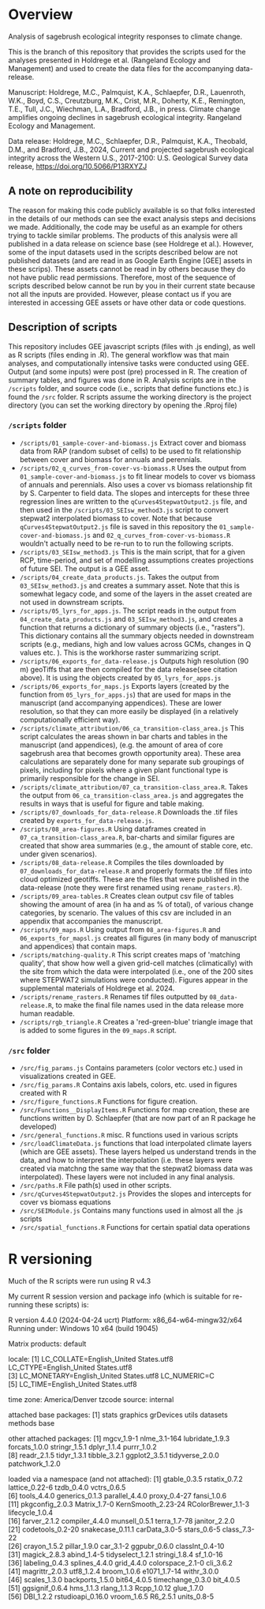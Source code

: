 # Overview

Analysis of sagebrush ecological integrity responses to climate change. 

This is the branch of this repository that provides the scripts used for the analyses presented
in Holdrege et al. (Rangeland Ecology and Management) and used to create the data files
for the accompanying data-release. 

Manuscript:
Holdrege, M.C., Palmquist, K.A., Schlaepfer, D.R., Lauenroth, W.K., Boyd, C.S., 
Creutzburg, M.K., Crist, M.R., Doherty, K.E., Remington, T.E., Tull, J.C., 
Wiechman, L.A., Bradford, J.B., in press. Climate change amplifies ongoing 
declines in sagebrush ecological integrity. Rangeland Ecology and Management.

Data release:
Holdrege, M.C., Schlaepfer, D.R., Palmquist, K.A., Theobald, D.M., and Bradford, J.B., 2024, Current and projected sagebrush ecological integrity across the Western U.S., 2017-2100: U.S. Geological Survey data release,
https://doi.org/10.5066/P13RXYZJ

## A note on reproducibility

The reason for making this code publicly available is so that folks interested in the 
details of our methods can
see the exact analysis steps and decisions we made. Additionally, the code may
be useful as an example for others 
trying to tackle similar problems. The products of this analysis were
all published in a data release on science base (see Holdrege et al.). However, some of the input datasets
used in the scripts described below
are not published datasets (and are read in as Google Earth Engine [GEE] assets in these scrips). These
assets cannot be read in by others because they do not have public read permissions.
Therefore, most of the sequence of scripts described below cannot be run by you in their current
state because not all the inputs are provided. However, please contact us if you
are interested in accessing GEE assets or have other data or code questions. 

## Description of scripts

This repository includes GEE javascript scripts (files with .js ending),
as well as R scripts (files ending in .R). The general workflow was that main analyses, and computationally
intensive tasks were conducted using GEE. Output (and some inputs)
were post (pre) processed in R. The creation of summary tables, and figures 
was done in R. Analysis scripts are in the `/scripts` folder, and source code
(i.e., scripts that define functions etc.) is found the `/src` folder.
R scripts assume the working directory is the project directory (you can
set the working directory by opening the .Rproj file)

### `/scripts` folder

* `/scripts/01_sample-cover-and-biomass.js` Extract cover and biomass data from RAP
(random subset of cells) to be used to fit relationship between cover and biomass for annuals
and perennials.
* `/scripts/02_q_curves_from-cover-vs-biomass.R` Uses the output from `01_sample-cover-and-biomass.js`
to fit linear models to cover vs biomass of annuals and perennials. Also
uses a cover vs biomass relationship fit by S. Carpenter to field data. The slopes
and intercepts for these three regression lines are written to the `qCurves4StepwatOutput2.js`
file, and then used in the `/scripts/03_SEIsw_method3.js` script to convert stepwat2
interpolated biomass to cover. Note that because `qCurves4StepwatOutput2.js` file
is saved in this repository the `01_sample-cover-and-biomass.js` and `02_q_curves_from-cover-vs-biomass.R` wouldn't actually need to be re-run to 
to run the following scripts. 
* `/scripts/03_SEIsw_method3.js` This is the main script, that for a given RCP,
time-period, and set of modelling assumptions creates projections of future SEI.
The output is a GEE asset. 
* `/scripts/04_create_data_products.js`. Takes the output from `03_SEIsw_method3.js`
and creates a summary asset. Note that this is somewhat legacy code, and some of the
layers in the asset created are not used in downstream scripts. 
* `/scripts/05_lyrs_for_apps.js`. The script reads in the output from `04_create_data_products.js` and `03_SEIsw_method3.js`, and creates a function
that returns a dictionary of summary objects (i.e., "rasters"). This dictionary
contains all the summary objects needed in downstream scripts (e.g., medians, high and low values
across GCMs, changes in Q values etc. ). This is the workhorse raster summarizing
script. 
* `/scripts/06_exports_for_data-release.js` Outputs high resolution (90 m) geoTiffs
that are then compiled for the data release(see citation above). It is using the
objects created by `05_lyrs_for_apps.js`
* `/scripts/06_exports_for_maps.js` Exports layers (created by the function
from `05_lyrs_for_apps.js`) that are used for maps in the manuscript (and accompanying 
appendices). These are lower resolution, so that they can more easily be displayed (in a relatively computationally efficient way). 
* `/scripts/climate_attribution/06_ca_transition-class_area.js` This script calculates
the areas shown in bar charts and tables in the manuscript (and appendices),
(e.g. the amount of area of core sagebrush area that becomes growth opportunity area). These area calculations are separately done for many separate sub groupings of pixels, including for pixels where a given plant functional
type is primarily responsible for the change in SEI. 
* `/scripts/climate_attribution/07_ca_transition-class_area.R`. Takes
the output from `06_ca_transition-class_area.js` and aggregates the results
in ways that is useful for figure and table making. 
* `/scripts/07_downloads_for_data-release.R` Downloads the .tif files created
by `exports_for_data-release.js`.
* `/scripts/08_area-figures.R` Using dataframes created in `07_ca_transition-class_area.R`,
bar-charts and similar figures are created that show area summaries (e.g., the amount of
stable core, etc. under given scenarios).
* `/scripts/08_data-release.R` Compiles the tiles downloaded by `07_downloads_for_data-release.R` and properly formats the .tif files into
cloud optimized geotiffs. These are the files that were published in the data-release
(note they were first renamed using `rename_rasters.R`).
* `/scripts/09_area-tables.R` Creates clean output csv file of tables showing
the amount of area (in ha and as % of total), of various change categories, by scenario. The values
of this csv are included in an appendix that accompanies the manuscript.
* `/scripts/09_maps.R` Using output from `08_area-figures.R` and
`06_exports_for_mapsl.js` creates all figures (in many body of 
manuscript and appendices) that contain maps. 
* `/scripts/matching-quality.R` This script creates maps of 'matching quality',
that show how well a given grid-cell matches (climatically) with the site from
which the data were interpolated (i.e., one of the 200 sites where STEPWAT2 simulations
were conducted). Figures appear in the supplemental materials of Holdrege et al. 2024. 
* `/scripts/rename_rasters.R` Renames tif files outputted by `08_data-release.R`, to 
make the final file names used in the data release more human readable. 
* `/scripts/rgb_triangle.R` Creates a 'red-green-blue' triangle image
that is added to some figures in the `09_maps.R` script. 

### `/src` folder

* `/src/fig_params.js` Contains parameters (color vectors etc.) used in visualizations created in
GEE. 
* `/src/fig_params.R` Contains axis labels, colors, etc. used in figures created with R
* `/src/figure_functions.R` Functions for figure creation. 
* `/src/Functions__DisplayItems.R` Functions for map creation, these are functions
written by D. Schlaepfer (that are now part of an R package he developed)
* `/src/general_functions.R` misc. R functions used in various scripts
* `/src/loadClimateData.js` functions that load interpolated climate layers (which are GEE assets).
These layers helped us understand trends in the data, and how to interpret the interpolation
(i.e. these layers were created via matchng the same way that the stepwat2 biomass data
was interpolated). These layers were not included in any final analysis. 
* `/src/paths.R` File path(s) used in other scripts. 
* `/src/qCurves4StepwatOutput2.js` Provides the slopes and intercepts for cover vs biomass equations
* `/src/SEIModule.js` Contains many functions used in almost all the .js scripts
* `/src/spatial_functions.R` Functions for certain spatial data operations


# R versioning

Much of the R scripts were run using R v4.3

My current R session version and package info (which is suitable for re-running
these scripts) is:

  
R version 4.4.0 (2024-04-24 ucrt)
Platform: x86_64-w64-mingw32/x64
Running under: Windows 10 x64 (build 19045)

Matrix products: default


locale:
[1] LC_COLLATE=English_United States.utf8  LC_CTYPE=English_United States.utf8   
[3] LC_MONETARY=English_United States.utf8 LC_NUMERIC=C                          
[5] LC_TIME=English_United States.utf8    

time zone: America/Denver
tzcode source: internal

attached base packages:
[1] stats     graphics  grDevices utils     datasets  methods   base     

other attached packages:
 [1] mgcv_1.9-1      nlme_3.1-164    lubridate_1.9.3 forcats_1.0.0   stringr_1.5.1   dplyr_1.1.4     purrr_1.0.2    
 [8] readr_2.1.5     tidyr_1.3.1     tibble_3.2.1    ggplot2_3.5.1   tidyverse_2.0.0 patchwork_1.2.0

loaded via a namespace (and not attached):
 [1] gtable_0.3.5       rstatix_0.7.2      lattice_0.22-6     tzdb_0.4.0         vctrs_0.6.5       
 [6] tools_4.4.0        generics_0.1.3     parallel_4.4.0     proxy_0.4-27       fansi_1.0.6       
[11] pkgconfig_2.0.3    Matrix_1.7-0       KernSmooth_2.23-24 RColorBrewer_1.1-3 lifecycle_1.0.4   
[16] farver_2.1.2       compiler_4.4.0     munsell_0.5.1      terra_1.7-78       janitor_2.2.0     
[21] codetools_0.2-20   snakecase_0.11.1   carData_3.0-5      stars_0.6-5        class_7.3-22      
[26] crayon_1.5.2       pillar_1.9.0       car_3.1-2          ggpubr_0.6.0       classInt_0.4-10   
[31] magick_2.8.3       abind_1.4-5        tidyselect_1.2.1   stringi_1.8.4      sf_1.0-16         
[36] labeling_0.4.3     splines_4.4.0      grid_4.4.0         colorspace_2.1-0   cli_3.6.2         
[41] magrittr_2.0.3     utf8_1.2.4         broom_1.0.6        e1071_1.7-14       withr_3.0.0       
[46] scales_1.3.0       backports_1.5.0    bit64_4.0.5        timechange_0.3.0   bit_4.0.5         
[51] ggsignif_0.6.4     hms_1.1.3          rlang_1.1.3        Rcpp_1.0.12        glue_1.7.0        
[56] DBI_1.2.2          rstudioapi_0.16.0  vroom_1.6.5        R6_2.5.1           units_0.8-5    


